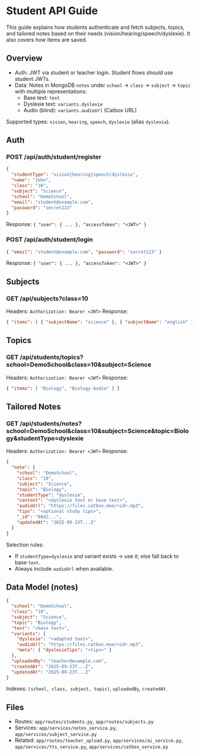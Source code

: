 # Student API Guide

This guide explains how students authenticate and fetch subjects, topics, and tailored notes based on their needs (vision/hearing/speech/dyslexie). It also covers how items are saved.

## Overview
- Auth: JWT via student or teacher login. Student flows should use student JWTs.
- Data: Notes in MongoDB `notes` under `school` → `class` → `subject` → `topic` with multiple representations:
  - Base text: `text`
  - Dyslexie text: `variants.dyslexie`
  - Audio (blind): `variants.audioUrl` (Catbox URL)

Supported types: `vision`, `hearing`, `speech`, `dyslexie` (alias `dyslexia`).

## Auth

### POST /api/auth/student/register
```json
{
  "studentType": "vision|hearing|speech|dyslexie",
  "name": "John",
  "class": "10",
  "subject": "Science",
  "school": "DemoSchool",
  "email": "student@example.com",
  "password": "secret123"
}
```
Response: `{ "user": { ... }, "accessToken": "<JWT>" }`

### POST /api/auth/student/login
```json
{ "email": "student@example.com", "password": "secret123" }
```
Response: `{ "user": { ... }, "accessToken": "<JWT>" }`

## Subjects

### GET /api/subjects?class=10
Headers: `Authorization: Bearer <JWT>`
Response:
```json
{ "items": [ { "subjectName": "science" }, { "subjectName": "english" } ] }
```

## Topics

### GET /api/students/topics?school=DemoSchool&class=10&subject=Science
Headers: `Authorization: Bearer <JWT>`
Response:
```json
{ "items": [ "Biology", "Biology-Audio" ] }
```

## Tailored Notes

### GET /api/students/notes?school=DemoSchool&class=10&subject=Science&topic=Biology&studentType=dyslexie
Headers: `Authorization: Bearer <JWT>`
Response:
```json
{
  "note": {
    "school": "DemoSchool",
    "class": "10",
    "subject": "Science",
    "topic": "Biology",
    "studentType": "dyslexie",
    "content": "<dyslexie text or base text>",
    "audioUrl": "https://files.catbox.moe/<id>.mp3",
    "tips": "<optional study tips>",
    "_id": "68d2...",
    "updatedAt": "2025-09-23T...Z"
  }
}
```
Selection rules:
- If `studentType=dyslexie` and variant exists → use it; else fall back to base `text`.
- Always include `audioUrl` when available.

## Data Model (notes)
```json
{
  "school": "DemoSchool",
  "class": "10",
  "subject": "Science",
  "topic": "Biology",
  "text": "<base text>",
  "variants": {
    "dyslexie": "<adapted text>",
    "audioUrl": "https://files.catbox.moe/<id>.mp3",
    "meta": { "dyslexieTips": "<tips>" }
  },
  "uploadedBy": "teacher@example.com",
  "createdAt": "2025-09-23T...Z",
  "updatedAt": "2025-09-23T...Z"
}
```
Indexes: `(school, class, subject, topic)`, `uploadedBy`, `createdAt`.

## Files
- Routes: `app/routes/students.py`, `app/routes/subjects.py`
- Services: `app/services/notes_service.py`, `app/services/subject_service.py`
- Related: `app/routes/teacher_upload.py`, `app/services/ai_service.py`, `app/services/tts_service.py`, `app/services/catbox_service.py`
